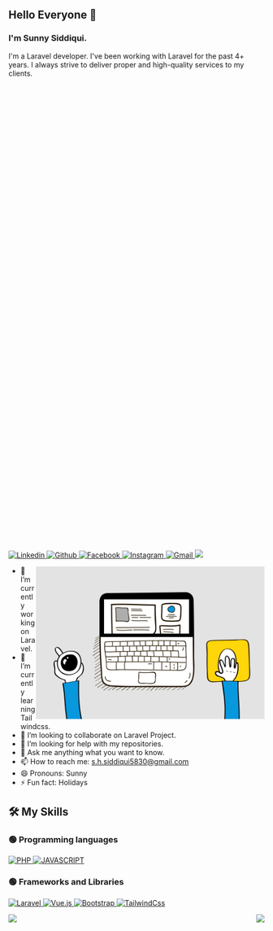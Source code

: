 ## Hello Everyone 👋
### I'm Sunny Siddiqui.
I'm a Laravel developer. I've been working with Laravel for the past 4+ years. I always strive to deliver proper and high-quality services to my clients.

<canvas width="900" height="900" class="webgl-canvas js-globe-canvas" style="display: block; width: 900px; height: 900px;"></canvas>

<p align="left" dir="auto">
  <a href="https://www.linkedin.com/in/sanaul-haque-siddique-a10b6313a/" rel="nofollow">
    <img alt="Linkedin" title="Sunny Siddiqui Linkedin" src="https://img.shields.io/badge/LinkedIn-0077B5?style=for-the-badge&logo=linkedin&logoColor=white" style="max-width: 100%;">
  </a>
  <a href="https://github.com/siddiqui3035">
    <img alt="Github" title="Sunny Siddiqui Github" src="https://img.shields.io/badge/GitHub-100000?style=for-the-badge&logo=github&logoColor=white" style="max-width: 100%;">
  </a>
  <a href="https://facebook.com/sunnysiddiqui040" rel="nofollow">
    <img alt="Facebook" title="Sunny Siddiqui FaceBook" src="https://img.shields.io/badge/Facebook-1877F2?style=for-the-badge&logo=facebook&logoColor=white" style="max-width: 100%;">
  </a>
  <a href="https://www.instagram.com/sunnysiddique2" rel="nofollow">
    <img alt="Instagram" title="Sunny Siddiqui Instagram" src="https://img.shields.io/badge/Instagram-E4405F?style=for-the-badge&logo=instagram&logoColor=white" style="max-width: 100%;">
  </a>
  <a href="mailto:s.h.siddiqui5830@gmail.com">
    <img alt="Gmail" title="Sunny Siddiqui Gmail" src="https://img.shields.io/badge/Gmail-D14836?style=for-the-badge&logo=gmail&logoColor=white" style="max-width: 100%;">
  </a>
  <a target="_blank" rel="noopener noreferrer" href="https://raw.githubusercontent.com/ShahriarShafin/ShahriarShafin/main/Assets/handshake.gif">
    <img src="https://raw.githubusercontent.com/ShahriarShafin/ShahriarShafin/main/Assets/handshake.gif" width="100px" style="max-width: 100%;">
  </a> 
</p>

<p><a target="_blank" rel="noopener noreferrer" href="https://raw.githubusercontent.com/siddiqui3035/siddiqui3035/main/me.gif">
  <img align="right" alt="GIF" src="https://raw.githubusercontent.com/siddiqui3035/siddiqui3035/main/me.gif" width="450" height="300" style="max-width: 100%;">
</a></p>

- 🔭 I’m currently working on Laravel.
- 🌱 I’m currently learning Tailwindcss.
- 👯 I’m looking to collaborate on Laravel Project.
- 🤔 I’m looking for help with my repositories.
- 💬 Ask me anything what you want to know.
- 📫 How to reach me: s.h.siddiqui5830@gmail.com
- 😄 Pronouns: Sunny
- ⚡ Fun fact: Holidays

<h2 dir="auto"><a id="user-content-️-my-skills" class="anchor" aria-hidden="true" href="#️-my-skills"></a>🛠️ My Skills</h2>

<h3 dir="auto"><a id="user-content--programming-languages" class="anchor" aria-hidden="true" href="#-programming-languages"></a>🟢 Programming languages</h3>
<a href="https://www.php.net/" rel="nofollow">
  <img alt="PHP" src="https://img.shields.io/badge/php-858dbb?style=for-the-badge&logo=php&logoColor=white">
</a>
<a href="https://developer.mozilla.org/en-US/docs/Web/JavaScript" rel="nofollow">
  <img alt="JAVASCRIPT" src="https://img.shields.io/badge/javascript-efd71d?style=for-the-badge&logo=javascript&logoColor=black" style="max-width: 100%;">
</a>

<h3 dir="auto"><a id="user-content--frameworks-and-libraries" class="anchor" aria-hidden="true" href="#-frameworks-and-libraries"></a>🟢 Frameworks and Libraries</h3>
<a href="https://laravel.com" rel="nofollow"> 
  <img alt="Laravel" src="https://img.shields.io/badge/Laravel-fe291a?style=for-the-badge&logo=laravel&logoColor=white" style="max-width: 100%;">
</a>
<a href="https://vuejs.org" rel="nofollow"> 
  <img alt="Vue.js" src="https://img.shields.io/badge/Vuejs-41b783?style=for-the-badge&logo=vue.js&logoColor=white" style="max-width: 100%;">
</a>
<a href="https://getbootstrap.com" rel="nofollow">
  <img alt="Bootstrap" src="https://img.shields.io/badge/bootstrap-7a11f2?style=for-the-badge&logo=bootstrap&logoColor=white" style="max-width: 100%;">
</a> 
<a href="https://tailwindcss.com" rel="nofollow"> 
  <img alt="TailwindCss" src="https://img.shields.io/badge/tailwindcss-07b6d5?style=for-the-badge&logo=tailwindcss&logoColor=white" style="max-width: 100%;">
</a>

<p><a target="_blank" rel="noopener noreferrer" href="https://github-readme-stats.vercel.app/api/top-langs/?username=siddiqui3035">
  <img align="left" src="https://github-readme-stats.vercel.app/api/top-langs/?username=siddiqui3035" style="max-width: 100%;">
</a></p>

<p><a target="_blank" rel="noopener noreferrer" href="https://github-readme-stats.vercel.app/api?username=siddiqui3035&amp;show_icons=true">
  <img align="right" src="https://github-readme-stats.vercel.app/api?username=siddiqui3035&show_icons=true" style="max-width: 100%;">
</a></p>
